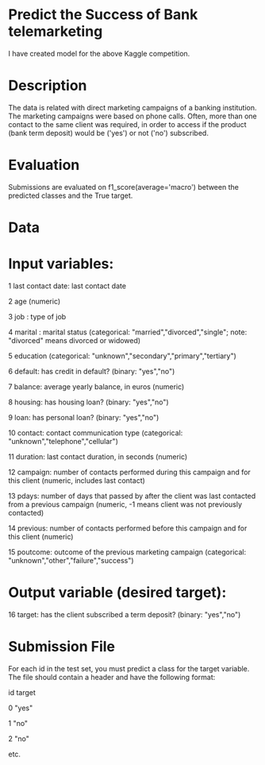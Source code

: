 # Predict the Success of Bank telemarketing
I have created model for the above Kaggle competition.

# Description
The data is related with direct marketing campaigns of a banking institution. The marketing campaigns were based on phone calls. Often, more than one contact to the same client was required, in order to access if the product (bank term deposit) would be ('yes') or not ('no') subscribed.

# Evaluation
Submissions are evaluated on f1_score(average='macro') between the predicted classes and the True target.
# Data

# Input variables:

1 last contact date: last contact date

2 age (numeric)

3 job : type of job

4 marital : marital status (categorical: "married","divorced","single"; note: "divorced" means divorced or widowed)

5 education (categorical: "unknown","secondary","primary","tertiary")

6 default: has credit in default? (binary: "yes","no")

7 balance: average yearly balance, in euros (numeric)

8 housing: has housing loan? (binary: "yes","no")

9 loan: has personal loan? (binary: "yes","no")

10 contact: contact communication type (categorical: "unknown","telephone","cellular")

11 duration: last contact duration, in seconds (numeric)

12 campaign: number of contacts performed during this campaign and for this client (numeric, includes last contact)

13 pdays: number of days that passed by after the client was last contacted from a previous campaign (numeric, -1 means client was not previously contacted)

14 previous: number of contacts performed before this campaign and for this client (numeric)

15 poutcome: outcome of the previous marketing campaign (categorical: "unknown","other","failure","success")

# Output variable (desired target):

16 target: has the client subscribed a term deposit? (binary: "yes","no")

# Submission File
For each id in the test set, you must predict a class for the target variable. The file should contain a header and have the following format:

id	target

0	 "yes"

1	 "no"

2	 "no"

etc.	
